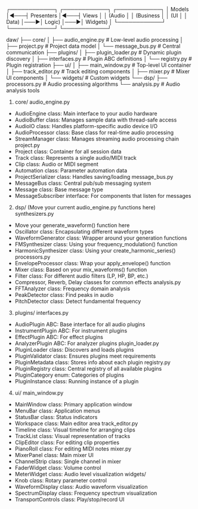 ┌────────────┐    ┌────────────┐    ┌────────────┐
│   Models   │◄───┤ Presenters │◄───┤   Views    │
│ (Audio     │    │ (Business  │    │ (UI        │
│  Data)     │───►│  Logic)    │───►│  Widgets)  │
└────────────┘    └────────────┘    └────────────┘

daw/
├── core/
│   ├── audio_engine.py   # Low-level audio processing
│   ├── project.py        # Project data model
│   └── message_bus.py    # Central communication
├── plugins/
│   ├── plugin_loader.py  # Dynamic plugin discovery
│   ├── interfaces.py     # Plugin ABC definitions
│   └── registry.py       # Plugin registration
├── ui/
│   ├── main_window.py    # Top-level UI container
│   ├── track_editor.py   # Track editing components
│   ├── mixer.py          # Mixer UI components
│   └── widgets/          # Custom widgets
└── dsp/
    ├── processors.py     # Audio processing algorithms
    └── analysis.py       # Audio analysis tools

1. core/
audio_engine.py
- AudioEngine class: Main interface to your audio hardware
- AudioBuffer class: Manages sample data with thread-safe access
- AudioIO class: Handles platform-specific audio device I/O
- AudioProcessor class: Base class for real-time audio processing
- StreamManager class: Manages streaming audio processing chain
project.py
- Project class: Container for all session data
- Track class: Represents a single audio/MIDI track
- Clip class: Audio or MIDI segment
- Automation class: Parameter automation data
- ProjectSerializer class: Handles saving/loading
message_bus.py
- MessageBus class: Central pub/sub messaging system
- Message class: Base message type
- MessageSubscriber interface: For components that listen for messages
2. dsp/ (Move your current audio_engine.py functions here)
synthesizers.py
- Move your generate_waveform() function here
- Oscillator class: Encapsulating different waveform types
- WaveformGenerator class: Wrapper around your generation functions
- FMSynthesizer class: Using your frequency_modulation() function
- HarmonicSynthesizer class: Using your create_harmonic_series()
processors.py
- EnvelopeProcessor class: Wrap your apply_envelope() function
- Mixer class: Based on your mix_waveforms() function
- Filter class: For different audio filters (LP, HP, BP, etc.)
- Compressor, Reverb, Delay classes for common effects
analysis.py
- FFTAnalyzer class: Frequency domain analysis
- PeakDetector class: Find peaks in audio
- PitchDetector class: Detect fundamental frequency
3. plugins/
interfaces.py
- AudioPlugin ABC: Base interface for all audio plugins
- InstrumentPlugin ABC: For instrument plugins
- EffectPlugin ABC: For effect plugins
- AnalyzerPlugin ABC: For analyzer plugins
plugin_loader.py
- PluginLoader class: Discovers and loads plugins
- PluginValidator class: Ensures plugins meet requirements
- PluginMetadata class: Stores info about each plugin
registry.py
- PluginRegistry class: Central registry of all available plugins
- PluginCategory enum: Categories of plugins
- PluginInstance class: Running instance of a plugin
4. ui/
main_window.py
- MainWindow class: Primary application window
- MenuBar class: Application menus
- StatusBar class: Status indicators
- Workspace class: Main editor area
track_editor.py
- Timeline class: Visual timeline for arranging clips
- TrackList class: Visual representation of tracks
- ClipEditor class: For editing clip properties
- PianoRoll class: For editing MIDI notes
mixer.py
- MixerPanel class: Main mixer UI
- ChannelStrip class: Single channel in mixer
- FaderWidget class: Volume control
- MeterWidget class: Audio level visualization
widgets/
- Knob class: Rotary parameter control
- WaveformDisplay class: Audio waveform visualization
- SpectrumDisplay class: Frequency spectrum visualization
- TransportControls class: Play/stop/record UI